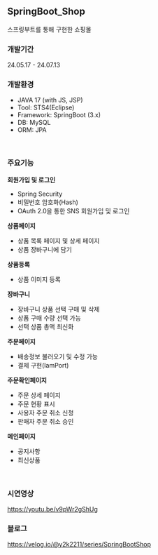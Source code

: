 ## SpringBoot_Shop
스프링부트를 통해 구현한 쇼핑몰

### 개발기간
24.05.17 - 24.07.13

### 개발환경
- JAVA 17 (with JS, JSP)
- Tool: STS4(Eclipse)
- Framework: SpringBoot (3.x)
- DB: MySQL
- ORM: JPA

<br>

### 주요기능
**회원가입 및 로그인**
- Spring Security
- 비밀번호 암호화(Hash)
- OAuth 2.0을 통한 SNS 회원가입 및 로그인

**상품페이지**
- 상품 목록 페이지 및 상세 페이지
- 상품 장바구니에 담기

**상품등록**
- 상품 이미지 등록

**장바구니**
- 장바구니 상품 선택 구매 및 삭제
- 상품 구매 수량 선택 가능
- 선택 상품 총액 최신화

**주문페이지**
- 배송정보 불러오기 및 수정 가능
- 결제 구현(IamPort)

**주문확인페이지**
- 주문 상세 페이지
- 주문 현황 표시
- 사용자 주문 취소 신청
- 판매자 주문 취소 승인

**메인페이지**
- 공지사항
- 최신상품

<br>

### 시연영상
https://youtu.be/v9pWr2gShUg

### 블로그
https://velog.io/@y2k2211/series/SpringBootShop
